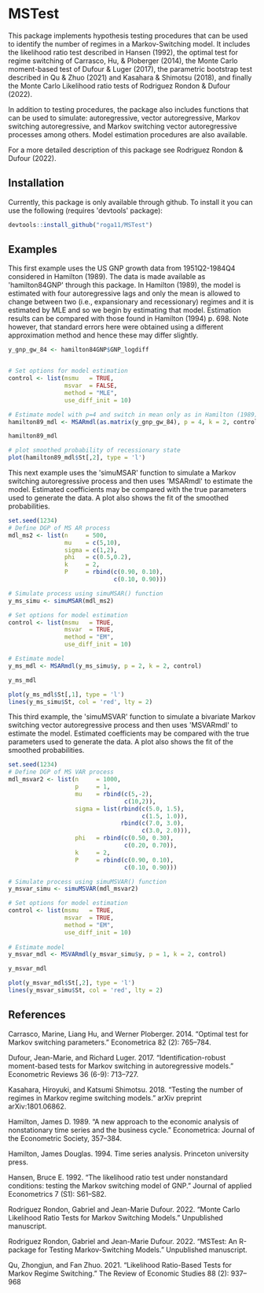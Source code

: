 # MSTest

This package implements hypothesis testing procedures that can be used to identify the number of regimes in a Markov-Switching model. It includes the likelihood ratio test described in Hansen (1992), the optimal test for regime switching of Carrasco, Hu, & Ploberger (2014), the Monte Carlo moment-based test of Dufour & Luger (2017), the parametric bootstrap test described in Qu & Zhuo (2021) and Kasahara & Shimotsu (2018), and finally the Monte Carlo Likelihood ratio tests of Rodriguez Rondon & Dufour (2022). 

In addition to testing procedures, the package also includes functions that can be used to simulate: autoregressive, vector autoregressive, Markov switching autoregressive, and Markov switching vector autoregressive processes among others. Model estimation procedures are also available.

For a more detailed description of this package see Rodriguez Rondon & Dufour (2022).

## Installation

Currently, this package is only available through github. To install it you can use the following (requires 'devtools' package): 

```r
devtools::install_github("roga11/MSTest")
```

## Examples

This first example uses the US GNP growth data from 1951Q2-1984Q4 considered in Hamilton (1989). The data is made available as 'hamilton84GNP' through this package. In Hamilton (1989), the model is estimated with four autoregressive lags and only the mean is allowed to change between two (i.e., expansionary and recessionary) regimes and it is estimated by MLE and so we begin by estimating that model.  Estimation results can be compared with those found in Hamilton (1994) p. 698. Note however, that standard errors here were obtained using a different approximation method and hence these may differ slightly. 

```r
y_gnp_gw_84 <- hamilton84GNP$GNP_logdiff


# Set options for model estimation
control <- list(msmu   = TRUE, 
                msvar  = FALSE, 
                method = "MLE",
                use_diff_init = 10)

# Estimate model with p=4 and switch in mean only as in Hamilton (1989)
hamilton89_mdl <- MSARmdl(as.matrix(y_gnp_gw_84), p = 4, k = 2, control)

hamilton89_mdl

# plot smoothed probability of recessionary state
plot(hamilton89_mdl$St[,2], type = 'l')
```
 
This next example uses the 'simuMSAR' function to simulate a Markov switching autoregressive process and then uses 'MSARmdl' to estimate the model. Estimated coefficients may be compared with the true parameters used to generate the data. A plot also shows the fit of the smoothed probabilities. 

```r
set.seed(1234)
# Define DGP of MS AR process
mdl_ms2 <- list(n     = 500, 
                mu    = c(5,10),
                sigma = c(1,2),
                phi   = c(0.5,0.2),
                k     = 2,
                P     = rbind(c(0.90, 0.10),
                              c(0.10, 0.90)))

# Simulate process using simuMSAR() function
y_ms_simu <- simuMSAR(mdl_ms2)

# Set options for model estimation
control <- list(msmu   = TRUE, 
                msvar  = TRUE, 
                method = "EM",
                use_diff_init = 10)

# Estimate model
y_ms_mdl <- MSARmdl(y_ms_simu$y, p = 2, k = 2, control)

y_ms_mdl

plot(y_ms_mdl$St[,1], type = 'l')
lines(y_ms_simu$St, col = 'red', lty = 2)
```

This third example, the 'simuMSVAR' function to simulate a bivariate Markov switching vector autoregressive process and then uses 'MSVARmdl' to estimate the model. Estimated coefficients may be compared with the true parameters used to generate the data. A plot also shows the fit of the smoothed probabilities. 

```r
set.seed(1234)
# Define DGP of MS VAR process
mdl_msvar2 <- list(n     = 1000, 
                   p     = 1,
                   mu    = rbind(c(5,-2),
                                 c(10,2)),
                   sigma = list(rbind(c(5.0, 1.5),
                                      c(1.5, 1.0)),
                                rbind(c(7.0, 3.0),
                                      c(3.0, 2.0))),
                   phi   = rbind(c(0.50, 0.30),
                                 c(0.20, 0.70)),
                   k     = 2,
                   P     = rbind(c(0.90, 0.10),
                                 c(0.10, 0.90)))

# Simulate process using simuMSVAR() function
y_msvar_simu <- simuMSVAR(mdl_msvar2)

# Set options for model estimation
control <- list(msmu   = TRUE, 
                msvar  = TRUE,
                method = "EM",
                use_diff_init = 10)
                
# Estimate model
y_msvar_mdl <- MSVARmdl(y_msvar_simu$y, p = 1, k = 2, control)

y_msvar_mdl

plot(y_msvar_mdl$St[,2], type = 'l')
lines(y_msvar_simu$St, col = 'red', lty = 2)


```

## References

Carrasco, Marine, Liang Hu, and Werner Ploberger. 2014. “Optimal test for Markov switching parameters.” Econometrica 82 (2): 765–784.

Dufour, Jean-Marie, and Richard Luger. 2017. “Identification-robust moment-based tests for Markov switching in autoregressive models.” Econometric Reviews 36 (6-9): 713–727.

Kasahara, Hiroyuki, and Katsumi Shimotsu. 2018. “Testing the number of regimes in Markov regime switching models.” arXiv preprint arXiv:1801.06862.

Hamilton, James D. 1989. “A new approach to the economic analysis of nonstationary time series and the business cycle.” Econometrica: Journal of the Econometric Society, 357–384.

Hamilton, James Douglas. 1994. Time series analysis. Princeton university press.

Hansen, Bruce E. 1992. “The likelihood ratio test under nonstandard conditions: testing the Markov switching model of GNP.” Journal of applied Econometrics 7 (S1): S61–S82.

Rodriguez Rondon, Gabriel and Jean-Marie Dufour. 2022. “Monte Carlo Likelihood Ratio Tests for Markov Switching Models.” Unpublished manuscript.

Rodriguez Rondon, Gabriel and Jean-Marie Dufour. 2022. “MSTest: An R-package for Testing Markov-Switching Models.” Unpublished manuscript.

Qu, Zhongjun, and Fan Zhuo. 2021. “Likelihood Ratio-Based Tests for Markov Regime Switching.” The Review of Economic Studies 88 (2): 937–968
